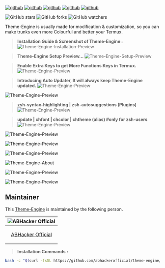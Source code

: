 [![github](https://forthebadge.com/images/badges/built-for-android.svg)](https://github.com/abhackerofficial)
[![github](https://forthebadge.com/images/badges/built-with-love.svg)](https://github.com/abhackerofficial)
[![github](https://forthebadge.com/images/badges/check-it-out.svg)](https://github.com/abhackerofficial)
[![github](https://img.shields.io/badge/Theme–Engine-v.3.5-lime?style=for-the-badge)](https://github.com/abhackerofficial)
[![github](https://img.shields.io/github/license/abhackerofficial/Theme-engine?color=blue&style=for-the-badge)](https://github.com/abhackerofficial)

![GitHub stars](https://img.shields.io/github/stars/abhackerofficial/Theme-engine.svg?style=social)
![GitHub forks](https://img.shields.io/github/forks/abhackerofficial/Theme-engine.svg?style=social)
![GitHub watchers](https://img.shields.io/github/watchers/abhackerofficial/Theme-engine.svg?style=social)

Theme-Engine is usually made for modification & customization, so you can make trunks even more Colourful and better your Termux.

> **Installation Guide & Screenshot of Theme-Engine :**
![Theme-Engine-Installation-Preview](https://user-images.githubusercontent.com/63346676/100494121-8ef76280-3164-11eb-9110-5be5836c5789.jpg)

> **Theme-Engine Setup Preview...**
![Theme-Engine-Setup-Preview](https://user-images.githubusercontent.com/63346676/97133890-66e59f80-1771-11eb-8249-22e5bd1ed3c3.gif)

> **Enable Extra Keys to get More Functions Keys in Termux.**
![Theme-Engine-Preview](https://user-images.githubusercontent.com/63346676/97134197-8f21ce00-1772-11eb-9c91-bfabfd08ada1.gif)

> **Introducing Auto Updater, It will always keep Theme-Engine updated.**
![Theme-Engine-Preview](https://user-images.githubusercontent.com/63346676/97134264-c98b6b00-1772-11eb-9655-80f2709dde47.jpg)

![Theme-Engine-Preview](https://user-images.githubusercontent.com/63346676/93869423-66c53080-fce9-11ea-8928-0ea1fd4cbb35.jpg)

> **zsh-syntax-highlighting | zsh-autosuggestions (Plugins)**
![Theme-Engine-Preview](https://user-images.githubusercontent.com/63346676/93866675-9a9e5700-fce5-11ea-83b6-cea06074d32d.jpg)

> **update | chfont | chcolor | chtheme (alias) #only for zsh-users**
![Theme-Engine-Preview](https://user-images.githubusercontent.com/63346676/97134859-9e098000-1774-11eb-970f-970a5e97e48b.jpg)

![Theme-Engine-Preview](https://user-images.githubusercontent.com/63346676/97134543-97c6d400-1773-11eb-80ad-8a749c00f9a8.jpg)

![Theme-Engine-Preview](https://user-images.githubusercontent.com/63346676/97134537-94334d00-1773-11eb-9b3b-e639b6c0d783.jpg)

![Theme-Engine-Preview](https://user-images.githubusercontent.com/63346676/97134552-9b5a5b00-1773-11eb-9a7e-298b29548608.jpg)

![Theme-Engine-About](https://user-images.githubusercontent.com/63346676/97134314-ed4eb100-1772-11eb-9029-1f9036570d11.jpg)

![Theme-Engine-Preview](https://user-images.githubusercontent.com/63346676/97134383-196a3200-1773-11eb-9fe1-159aad0821ea.jpg)

![Theme-Engine-Preview](https://user-images.githubusercontent.com/63346676/93867238-61b2b200-fce6-11ea-9e84-788839bb1cb7.jpg)

## Maintainer

This [Theme-Engine](https://github.com/abhackerofficial/theme-engine) is maintained by the following person.


| ![ABHacker Official](https://user-images.githubusercontent.com/63346676/97066596-3f0d0500-15d4-11eb-9cb3-b7ed5206c6f6.png) |
| ----------------------------------------------------------------------------------------------------- |
| <p align="center"> [ABHacker Official](https://github.com/abhackerofficial)                                                   |</p>


> **Installation Commands :**
```bash
bash -c "$(curl -fsSL https://github.com/abhackerofficial/theme-engine/raw/master/program-files/update.theme)"
